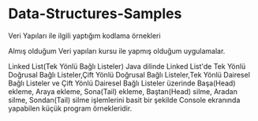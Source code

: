 # Data-Structures-Samples
Veri Yapıları ile ilgili yaptığım kodlama örnekleri

Almış olduğum Veri yapıları kursu ile yapmış olduğum uygulamalar.

Linked List(Tek Yönlü Bağlı Listeler)
Java dilinde Linked List'de Tek Yönlü Doğrusal Bağlı Listeler,Çift Yönlü Doğrusal Bağlı Listeler,Tek Yönlü Dairesel Bağlı Listeler ve Çift Yönlü Dairesel Bağlı Listeler üzerinde Başa(Head) ekleme, Araya ekleme, Sona(Tail) ekleme, Baştan(Head) silme, Aradan silme, Sondan(Tail) silme işlemlerini basit bir şekilde Console ekranında yapabilen küçük program örnekleridir.

